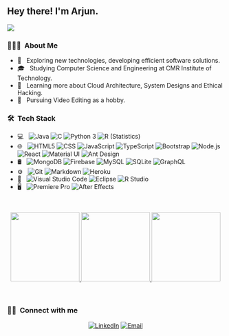 
<h2> Hey there! I'm Arjun.</h2>


![](https://komarev.com/ghpvc/?username=arjun-khanduri&style=flat-square&label=GitHub+Profile+Views)

<h3> 👨🏻‍💻 &nbsp;About Me </h3>

- 🤔 &nbsp; Exploring new technologies, developing efficient software solutions.
- 🎓 &nbsp; Studying Computer Science and Engineering at CMR Institute of Technology.
- 📕 &nbsp; Learning more about Cloud Architecture, System Designs and Ethical Hacking.
- 🎥 &nbsp; Pursuing Video Editing as a hobby.

<h3> 🛠 &nbsp;Tech Stack</h3>

- 💻 &nbsp;
  ![Java](https://img.shields.io/badge/-Java-333333?style=flat&logo=Java&logoColor=007396)
  ![C](https://img.shields.io/badge/-C-333333?style=flat&logo=C&logoColor=00599C)
  ![Python 3](https://img.shields.io/badge/-Python%203-333333?style=flat&logo=python)
  ![R (Statistics)](https://img.shields.io/badge/-R-333333?style=flat&logo=r&logoColor=2C2285)
- 🌐 &nbsp;
  ![HTML5](https://img.shields.io/badge/-HTML5-333333?style=flat&logo=HTML5)
  ![CSS](https://img.shields.io/badge/-CSS-333333?style=flat&logo=CSS3&logoColor=1572B6)
  ![JavaScript](https://img.shields.io/badge/-JavaScript-333333?style=flat&logo=javascript)
  ![TypeScript](https://img.shields.io/badge/-Typescript-333333?style=flat&logo=typescript&logoColor=163L7C)
  ![Bootstrap](https://img.shields.io/badge/-Bootstrap-333333?style=flat&logo=bootstrap&logoColor=563D7C)
  ![Node.js](https://img.shields.io/badge/-Node.js-333333?style=flat&logo=node.js)
  ![React](https://img.shields.io/badge/-React-333333?style=flat&logo=react)
  ![Material UI](https://img.shields.io/badge/-Material%20UI-333333?style=flat&logo=material-ui)
  ![Ant Design](https://img.shields.io/badge/-Ant%20Design-333333?style=flat&logo=ant-design&logoColor=1890FF)
- 🛢 &nbsp;
  ![MongoDB](https://img.shields.io/badge/-MongoDB-333333?style=flat&logo=mongodb)
  ![Firebase](https://img.shields.io/badge/-Firebase-333333?style=flat&logo=firebase&logoColor=ffcb2c)
  ![MySQL](https://img.shields.io/badge/-MySQL-333333?style=flat&logo=mysql)
  ![SQLite](https://img.shields.io/badge/-SQLite-333333?style=flat&logo=sqlite)
  ![GraphQL](https://img.shields.io/badge/-GraphQL-333333?style=flat&logo=graphql&logoColor=e535ab)
- ⚙️ &nbsp;
  ![Git](https://img.shields.io/badge/-Git-333333?style=flat&logo=git)
  ![Markdown](https://img.shields.io/badge/-Markdown-333333?style=flat&logo=markdown)
  ![Heroku](https://img.shields.io/badge/-Heroku-333333?style=flat&logo=heroku&logoColor=410097)
- 🔧 &nbsp;
  ![Visual Studio Code](https://img.shields.io/badge/-Visual%20Studio%20Code-333333?style=flat&logo=visual-studio-code&logoColor=007ACC)
  ![Eclipse](https://img.shields.io/badge/-Eclipse-333333?style=flat&logo=eclipse&logoColor=41327D)
  ![R Studio](https://img.shields.io/badge/-R%20Studio-333333?style=flat&logo=rstudio&logoColor=2C2299)
- 🖥 &nbsp;
  ![Premiere Pro](https://img.shields.io/badge/-Premiere%20Pro-333333?style=flat&logo=adobe-premiere-pro)
  ![After Effects](https://img.shields.io/badge/-After%20Effects-333333?style=flat&logo=adobe-after-effects&logoColor=000058)

<br/>

<a href="https://github.com/arjun-khanduri">
  <p align="center">
    <img height="160em" src="https://github-readme-stats.vercel.app/api?username=arjun-khanduri&theme=tokyonight&show_icons=true&count_private=true" />
    <img height="160em" src="https://github-readme-streak-stats.herokuapp.com/?user=arjun-khanduri&theme=tokyonight" />
    <img height="160em" src="https://github-readme-stats.vercel.app/api/top-langs/?username=arjun-khanduri&theme=tokyonight&layout=compact" />
  </p>
</p>
</a>

<br/>

<h3> 🤝🏻 &nbsp;Connect with me </h3>

<p align="center">
  <a href="https://www.linkedin.com/in/arjun-khanduri-b16866130/"><img alt="LinkedIn" src="https://img.shields.io/badge/LinkedIn-Arjun%20Khanduri-blue?style=flat-square&logo=linkedin"></a>
  <a href="mailto:arjun99.khanduri@gmail.com"><img alt="Email" src="https://img.shields.io/badge/Email-arjun99.khanduri@gmail.com-blue?style=flat-square&logo=gmail"></a>
</p>
